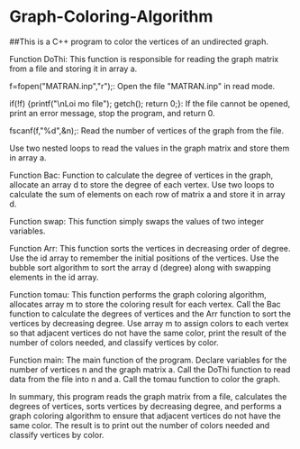 # Graph-Coloring-Algorithm

##This is a C++ program to color the vertices of an undirected graph.

Function DoThi:
This function is responsible for reading the graph matrix from a file and storing it in array a.

f=fopen("MATRAN.inp","r");: Open the file "MATRAN.inp" in read mode.

if(!f) {printf("\nLoi mo file"); getch(); return 0;}: If the file cannot be opened, print an error message, stop the program, and return 0.

fscanf(f,"%d",&n);: Read the number of vertices of the graph from the file.

Use two nested loops to read the values in the graph matrix and store them in array a.

Function Bac: Function to calculate the degree of vertices in the graph, allocate an array d to store the degree of each vertex. Use two loops to calculate the sum of elements on each row of matrix a and store it in array d.

Function swap: This function simply swaps the values of two integer variables.

Function Arr: This function sorts the vertices in decreasing order of degree. Use the id array to remember the initial positions of the vertices. Use the bubble sort algorithm to sort the array d (degree) along with swapping elements in the id array.

Function tomau: This function performs the graph coloring algorithm, allocates array m to store the coloring result for each vertex. Call the Bac function to calculate the degrees of vertices and the Arr function to sort the vertices by decreasing degree.
Use array m to assign colors to each vertex so that adjacent vertices do not have the same color, print the result of the number of colors needed, and classify vertices by color.

Function main: The main function of the program.
Declare variables for the number of vertices n and the graph matrix a.
Call the DoThi function to read data from the file into n and a.
Call the tomau function to color the graph.

In summary, this program reads the graph matrix from a file, calculates the degrees of vertices, sorts vertices by decreasing degree, and performs a graph coloring algorithm to ensure that adjacent vertices do not have the same color. The result is to print out the number of colors needed and classify vertices by color.
